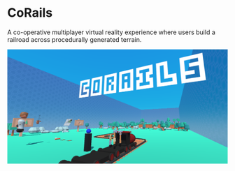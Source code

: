# CoRails

A co-operative multiplayer virtual reality experience where users build a railroad across procedurally generated terrain.

![Gameplay](gameplay.png)